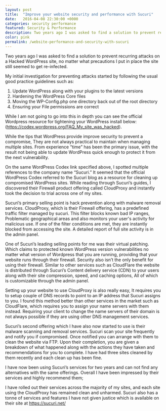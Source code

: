```yaml
---
layout: post
title:  "Improve your website security and performance with Sucuri"
date:   2016-04-08 22:30:00 +0000
categories: security performance 
featured: Security & Performance
description: Two years ago I was asked to find a solution to prevent recurring attacks on a Hacked WordPress site, no matter what precautions I put in place the site still seemed to get re-infected.
color: pink
permalink: /website-performance-and-security-with-sucuri
---
```


Two years ago I was asked to find a solution to prevent recurring attacks on a Hacked WordPress site, no matter what precautions I put in place the site still seemed to get re-infected.

My initial investigation for preventing attacks started by following the usual good practice guidelines such as:

1. Update WordPress along with your plugins to the latest versions
2. Hardening the WordPress Core files
3. Moving the WP-Config.php one directory back out of the root directory
4. Ensuring your File permissions are correct

While I am not going to go into this in depth you can see the official Wordpress resource for tightening your WordPress install below:
(<a href="https://codex.wordpress.org/FAQ_My_site_was_hacked" target="_BLANK">https://codex.wordpress.org/FAQ_My_site_was_hacked</a>).

While the tips that WordPress provide improve security to prevent a compromise, They are not always practical to maintain when managing multiple sites. From experience “time” has been the primary issue, with the result not being able to update WordPress quick enough to protect it from the next vulnerability.

On the same WordPress Codex link specified above, I spotted multiple references to the company name “Sucuri.” It seemed that the official WordPress Codex referred to the Sucuri blog as a resource for cleaning up compromised WordPress sites. While reading through Sucuri’s guides, I discovered their Firewall product offering called CloudProxy and instantly took the decision to trial across one of my sites. 

Sucuri’s primary selling point is hack prevention along with malware removal services. CloudProxy, which is their Firewall offering, has a predefined traffic filter managed by sucuri. This filter blocks known bad IP ranges, Problematic geographical areas and also monitors your user's activity for malicious use. If one of the filter conditions are met, they are instantly blocked from accessing the site. A detailed report of full site activity is in the admin panel.

One of Sucuri’s leading selling points for me was their virtual patching. Which claims to protected known WordPress version vulnerabilities no matter what version of Wordpress that you are running, providing that your website runs through their firewall. Security also isn’t the only benefit for using their firewall. Similar to other services such as CloudFlare the website is distributed through Sucuri’s Content delivery service (CDN) to your users along with their site compression, speed, and caching options, All of which is customizable through the admin panel.

Setting up your website to use CloudProxy is also really easy, It requires you to setup couple of DNS records to point to an IP address that Sucuri assigns to you. I found this method better than other services in the market such as CloudFlare, which requires you to assign your name servers with them instead. Requiring your client to change the name servers of their domain is not always possible if they are using other DNS management services.

Sucuri’s second offering which I have also now started to use is their malware scanning and removal services. Sucuri scan your site frequently and notify you if compromised. Once notified you can arrange with them to clean the website via FTP. Upon their completion, you are given a breakdown of what happened along with the actions they have taken and recommendations for you to complete. I have had three sites cleaned by them recently and each clean up has been fine. 

I have now been using Sucuri’s services for two years and can not find any alternatives with the same offerings. Overall I have been impressed by their services and highly recommend them; 

I have rolled out their services across the majority of my sites, and each site using the CloudProxy has remained clean and unharmed. Sucuri also has a tonne of services and features I have not given justice which is available on their site at <a href="https://sucuri.net/">https://sucuri.net/</a>


